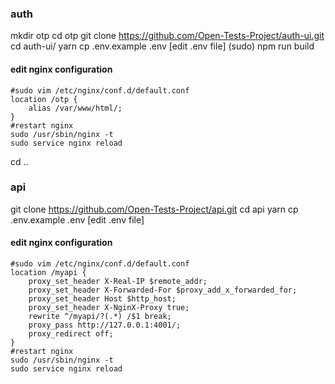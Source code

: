 ### auth
mkdir otp
cd otp
git clone https://github.com/Open-Tests-Project/auth-ui.git
cd auth-ui/
yarn
cp .env.example .env [edit .env file]
(sudo) npm run build
#### edit nginx configuration
``` nginx
#sudo vim /etc/nginx/conf.d/default.conf
location /otp {
    alias /var/www/html/;
}
#restart nginx
sudo /usr/sbin/nginx -t
sudo service nginx reload
```

cd ..

### api
git clone https://github.com/Open-Tests-Project/api.git
cd api
yarn
cp .env.example .env [edit .env file]
#### edit nginx configuration
``` nginx
#sudo vim /etc/nginx/conf.d/default.conf
location /myapi {
    proxy_set_header X-Real-IP $remote_addr;
    proxy_set_header X-Forwarded-For $proxy_add_x_forwarded_for;
    proxy_set_header Host $http_host;
    proxy_set_header X-NginX-Proxy true;
    rewrite ^/myapi/?(.*) /$1 break;
    proxy_pass http://127.0.0.1:4001/;
    proxy_redirect off;
}
#restart nginx
sudo /usr/sbin/nginx -t
sudo service nginx reload
```